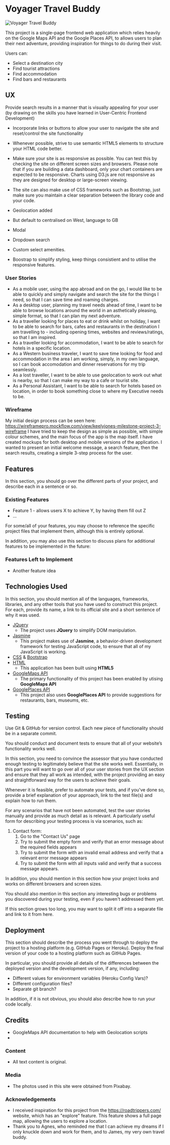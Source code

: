 
# Voyager Travel Buddy

![Voyager Travel Buddy](assets/images/travelPlanning.jpg)

This project is a single-page frontend web application which relies heavily on the Google Maps API and the Google Places API, to allows users to plan their next adventure, providing inspiration for things to do during their visit.

Users can:
* Select a destination city
* Find tourist attractions
* Find accommodation
* Find bars and restaurants

 
## UX
 
Provide search results in a manner that is visually appealing for your user (by drawing on the skills you have learned in User-Centric Frontend Development)

* Incorporate links or buttons to allow your user to navigate the site and reset/control the site functionality
* Whenever possible, strive to use semantic HTML5 elements to structure your HTML code better.
* Make sure your site is as responsive as possible. You can test this by checking the site on different screen sizes and browsers. Please note that if you are building a data dashboard, only your chart containers are expected to be responsive. Charts using D3.js are not responsive as they are designed for desktop or large-screen viewing.
* The site can also make use of CSS frameworks such as Bootstrap, just make sure you maintain a clear separation between the library code and your code.

* Geolocation added
* But default to centralised on West, language to GB
* Modal
* Dropdown search
* Custom select amenities. 
* Boostrap to simplify styling, keep things consistient and to utilise the responsive features.

### User Stories

- As a mobile user, using the app abroad and on the go, I would like to be able to quickly and simply navigate and search the site for the things I need, so that I can save time and roaming charges.
- As a desktop user, planning my travel needs ahead of time, I want to be able to browse locations around the world in an asthetically pleasing, simple format, so that I can plan my next adventure.
- As a traveller looking for places to eat or drink whilst on holiday, I want to be able to search for bars, cafes and restaurants in the destination I am travelling to - including opening times, websites and reviews/ratings, so that I am inspired.
- As a traveller looking for accommodation, I want to be able to search for hotels in a specific location.
- As a Western business traveler, I want to save time looking for food and accommodation in the area I am working, simply, in my own language, so I can book accomodation and dinner reservations for my trip seamlessly. 
- As a lost traveller, I want to be able to use geolocation to work out what is nearby, so that I can make my way to a cafe or tourist site.
- As a Personal Assistant, I want to be able to search for hotels based on location, in order to book something close to where my Executive needs to be.

### Wireframe

My initial design process can be seen here: https://wireframepro.mockflow.com/view/keelyjones-milestone-project-3-wireframe
I have tried to keep the design as simple as possible, with simple colour schemes, and the main focus of the app is the map itself.
I have created mockups for both desktop and mobile versions of the application.
I wanted to present an initial welcome message, a search feature, then the search results, creating a simple 3-step process for the user.

## Features

In this section, you should go over the different parts of your project, and describe each in a sentence or so.
 
### Existing Features
- Feature 1 - allows users X to achieve Y, by having them fill out Z
- ...

For some/all of your features, you may choose to reference the specific project files that implement them, although this is entirely optional.

In addition, you may also use this section to discuss plans for additional features to be implemented in the future:

### Features Left to Implement
- Another feature idea

## Technologies Used

In this section, you should mention all of the languages, frameworks, libraries, and any other tools that you have used to construct this project. For each, provide its name, a link to its official site and a short sentence of why it was used.

- [JQuery](https://jquery.com)
    - The project uses **JQuery** to simplify DOM manipulation.
- [Jasmine]()
    - This project makes use of **Jasmine**, a behavior-driven development framework for testing JavaScript code, to ensure that all of my JavaScript is working.
- [CSS]() & [Bootstrap]()
- [HTML]()
    - This application has been built using **HTML5**
- [GoogleMaps API]()
    - The primary functionality of this project has been enabled by utising **GoogleMaps API**
- [GooglePlaces API]()
    - This project also uses **GooglePlaces API** to provide suggestions for restaurants, bars, museums, etc.


## Testing

Use Git & GitHub for version control. Each new piece of functionality should be in a separate commit.

You should conduct and document tests to ensure that all of your website’s functionality works well.

In this section, you need to convince the assessor that you have conducted enough testing to legitimately believe that the site works well. Essentially, in this part you will want to go over all of your user stories from the UX section and ensure that they all work as intended, with the project providing an easy and straightforward way for the users to achieve their goals.

Whenever it is feasible, prefer to automate your tests, and if you've done so, provide a brief explanation of your approach, link to the test file(s) and explain how to run them.

For any scenarios that have not been automated, test the user stories manually and provide as much detail as is relevant. A particularly useful form for describing your testing process is via scenarios, such as:

1. Contact form:
    1. Go to the "Contact Us" page
    2. Try to submit the empty form and verify that an error message about the required fields appears
    3. Try to submit the form with an invalid email address and verify that a relevant error message appears
    4. Try to submit the form with all inputs valid and verify that a success message appears.

In addition, you should mention in this section how your project looks and works on different browsers and screen sizes.

You should also mention in this section any interesting bugs or problems you discovered during your testing, even if you haven't addressed them yet.

If this section grows too long, you may want to split it off into a separate file and link to it from here.

## Deployment

This section should describe the process you went through to deploy the project to a hosting platform (e.g. GitHub Pages or Heroku).
Deploy the final version of your code to a hosting platform such as GitHub Pages.

In particular, you should provide all details of the differences between the deployed version and the development version, if any, including:
- Different values for environment variables (Heroku Config Vars)?
- Different configuration files?
- Separate git branch?

In addition, if it is not obvious, you should also describe how to run your code locally.

## Credits

* GoogleMaps API documentation to help with Geolocation scripts
* 
### Content
- All text content is original.

### Media
- The photos used in this site were obtained from Pixabay.

### Acknowledgements
- I received inspiration for this project from the https://roadtrippers.com/ website, which has an "explore" feature. This feature shows a full page map, allowing the users to explore a location.
- Thank you to Agnes, who reminded me that I can achieve my dreams if I only knuckle down and work for them, and to James, my very own travel buddy.
